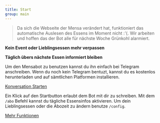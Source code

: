 ```yaml
---
title: Start
group: main
---
```


> Da sich die Webseite der Mensa verändert hat, funktioniert das automatische
> Auslesen des Essens im Moment nicht :'(. Wir arbeiten und hoffen das der Bot
> alle für nächste Woche Grünkohl alarmiert.

**Kein Event oder Lieblingsessen mehr verpassen**

**Täglich übers nächste Essen informiert bleiben**


Um den Mensabot zu benutzen kannst du ihn einfach bei Telegram anschreiben. Wenn du noch kein Telegram bentuzt, kannst du es kostenlos herunterladen und auf sämtlichen Platformen installieren.

[Konversation Starten](https://telegram.me/botaufgruenkohl_bot)

Ein Klick auf den Startbutton erlaubt dem Bot mit dir zu schreiben. Mit dem `/abo` Befehl kannst du tägliche  Essensinfos aktivieren. Um dein Lieblingsessen oder die Abozeit zu ändern benutze `/config`. 

[Mehr Funktionen](functions.md)
